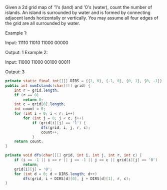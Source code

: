 Given a 2d grid map of '1's (land) and '0's (water), count the number of islands. An island is surrounded by water and is formed by connecting adjacent lands horizontally or vertically. You may assume all four edges of the grid are all surrounded by water.

Example 1:

Input:
11110
11010
11000
00000

Output: 1
Example 2:

Input:
11000
11000
00100
00011

Output: 3


```java
private static final int[][] DIRS = {{1, 0}, {-1, 0}, {0, 1}, {0, -1}};
public int numIslands(char[][] grid) {
	int r = grid.length;
	if (r == 0)
		return 0;
	int c = grid[0].length;
	int count = 0;
	for (int i = 0; i < r; i++) 
		for (int j = 0; j < c; j++) 
			if (grid[i][j] == '1') {
				dfs(grid, i, j, r, c);
				count++;
			}
	return count;
}

private void dfs(char[][] grid, int i, int j, int r, int c) {
	if (i == -1 || i == r || j == -1 || j == c || grid[i][j] == '0')
		return;
	grid[i][j] = '0';
	for (int d = 0; d < DIRS.length; d++)
		dfs(grid, i + DIRS[d][0], j + DIRS[d][1], r, c);
}

```
